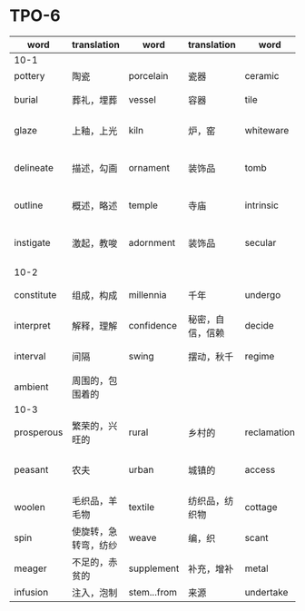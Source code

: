 # TPO-6

|word|translation|word|translation|word|translation|word|translation|
|---|---|---|---|---|---|---|---|
|10-1|
|pottery|陶瓷|porcelain|瓷器|ceramic|陶瓷|utilitarian|适用物器|
|burial|葬礼，埋葬|vessel|容器|tile|瓦片|model|模特，模型，模仿|
|glaze|上釉，上光|kiln|炉，窑|whiteware|白色窑器|prize|奖品，优秀的|
|delineate|描述，勾画|ornament|装饰品|tomb|坟墓|motif|主题，动机,基本图案|
|outline|概述，略述|temple|寺庙|intrinsic|固有的，本质的|notable|值得注意的，著名的|
|instigate|激起，教唆|adornment|装饰品|secular|现世的，俗世的，长久的|commission|委托，任命|
|10-2|
|constitute|组成，构成|millennia|千年|undergo|经历|immense|极大的，巨大的|
|interpret|解释，理解|confidence|秘密，自信，信赖|decide|下决心，判定|instrumental|仪器的，乐器的|
|interval|间隔|swing|摆动，秋千|regime|朝代更迭|appreciably|相当大的，明显的|
|ambient|周围的，包围着的|
|10-3|
|prosperous|繁荣的，兴旺的|rural|乡村的|reclamation|开垦|spectacular|壮观的|
|peasant|农夫|urban|城镇的|access|入口，通道，访问，接触|intrinsic|固有的，本质的|
|woolen|毛织品，羊毛物|textile|纺织品，纺织物|cottage|小屋，村舍|ravage|劫掠，毁坏|
|spin|使旋转，急转弯，纺纱|weave|编，织|scant|不足的，缺乏的|remuneration|工资，薪酬|
|meager|不足的，赤贫的|supplement|补充，增补|metal|金属|promissory|应允的，承诺的|
|infusion|注入，泡制|stem...from|来源|undertake|承担，承诺|